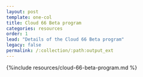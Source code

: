 ```yaml
---
layout: post
template: one-col
title: Cloud 66 Beta program
categories: resources
order: 1
lead: "Details of the Cloud 66 Beta program"
legacy: false
permalink: /:collection/:path:output_ext
---
```



{%include resources/cloud-66-beta-program.md %}
